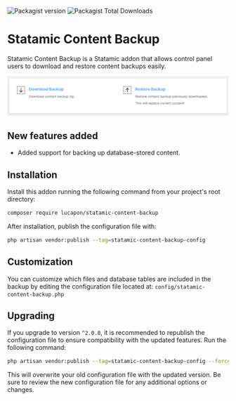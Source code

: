 ![Packagist version](https://flat.badgen.net/packagist/v/lucapon/statamic-content-backup/latest) ![Packagist Total Downloads](https://flat.badgen.net/packagist/dt/lucapon/statamic-content-backup)


# Statamic Content Backup

Statamic Content Backup is a Statamic addon that allows control panel users to download and restore content backups easily.

<img src="images/image.png" />


## New features added

- Added support for backing up database-stored content.

## Installation

Install this addon running the following command from your project's root directory:

```bash
composer require lucapon/statamic-content-backup
```

After installation, publish the configuration file with:

```bash
php artisan vendor:publish --tag=statamic-content-backup-config
```

## Customization

You can customize which files and database tables are included in the backup by editing the configuration file located at: `config/statamic-content-backup.php`

## Upgrading

If you upgrade to version `^2.0.0`, it is recommended to republish the configuration file to ensure compatibility with the updated features. Run the following command:

```bash
php artisan vendor:publish --tag=statamic-content-backup-config --force
```

This will overwrite your old configuration file with the updated version. Be sure to review the new configuration file for any additional options or changes.
